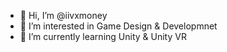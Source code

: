 - 👋 Hi, I’m @iivxmoney
- 👀 I’m interested in Game Design & Developmnet
- 🌱 I’m currently learning Unity & Unity VR

<!---
iivxmoney/iivxmoney is a ✨ special ✨ repository because its `README.md` (this file) appears on your GitHub profile.
You can click the Preview link to take a look at your changes.
--->
